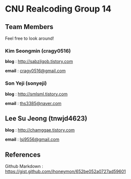 # CNU Realcoding Group 14
## Team Members

Feel free to look around!

### Kim Seongmin (cragy0516)

**blog**	 : http://sabzilgob.tistory.com

**email**	 : cragy0516@gmail.com

### Son Yeji (sonyeji)

**blog**	 : http://smlsml.tistory.com

**email**	 : ths3385@naver.com

## Lee Su Jeong (tnwjd4623)
**blog**	 : http://chamggae.tistory.com

**email**	 : lsj9556@gmail.com

## References

Github Markdown	: https://gist.github.com/ihoneymon/652be052a0727ad59601
